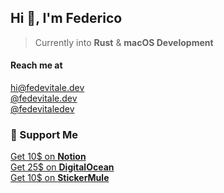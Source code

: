 ## Hi 👋, I'm Federico
> Currently into **Rust** & **macOS Development**

#### Reach me at
[hi@fedevitale.dev](mailto:hi@fedevitale.dev) <br/>
[@fedevitale.dev](instagram.com/fedevitale.dev/) <br/>
[@fedevitaledev](twitter.com/fedevitaledev/) <br/>

### 🥳 Support Me
[Get 10$ on **Notion**](https://www.notion.so/?r=a343a2c1fbd9490c85dd67fe7576debc) <br/>
[Get 25$ on **DigitalOcean**](https://m.do.co/c/f88cef1a6e56) <br/>
[Get 10$ on **StickerMule**](https://www.stickermule.com/it/unlock?ref_id=6392580701&utm_medium=link&utm_source=invite)
